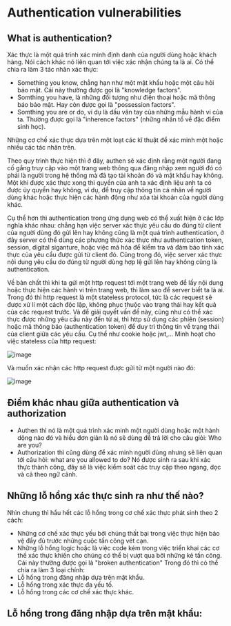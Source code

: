 # Authentication vulnerabilities

## What is authentication? 
Xác thực là một quá trình xác minh định danh của người dùng hoặc khách hàng. Nói cách khác nó liên quan tới việc xác nhận chúng ta là ai. Có thể chia ra làm 3 tác nhân xác thực: 
+ Something you know, chẳng hạn như một mật khẩu hoặc một câu hỏi bảo mật. Cái này thường được gọi là "knowledge factors".
+ Somthing you have, là những đối tượng như điện thoại hoặc mã thông báo bảo mật. Hay còn được gọi là "possession factors". 
+ Somthing you are or do, ví dụ là dấu vân tay của những mẫu hành vi của ta. Thường được gọi là "inherence factors" (những nhân tố về đặc điểm sinh học). 

Những cơ chế xác thực dựa trên một loạt các kĩ thuật để xác minh một hoặc nhiều các tác nhân trên.

Theo quy trình thực hiện thì ở đây, authen sẽ xác định rằng một người đang cố gắng truy cập vào một trang web thông qua đăng nhập xem người đó có phải là người trong hệ thống mà đã tạo tài khoản đó và mật khẩu hay không. Một khi được xác thực xong thì quyền của anh ta xác định liệu anh ta có được ủy quyền hay không, ví dụ, để truy cập thông tin cá nhân về người dùng khác hoặc thực hiện các hành động như xóa tài khoản của người dùng khác. 

Cụ thể hơn thì authentication trong ứng dụng web có thể xuất hiện ở các lớp nghĩa khác nhau: chẳng hạn việc server xác thực yêu cầu do đúng từ client của người dùng đó gửi lên hay không cũng là một quá trình authentication, ở đây server có thể dùng các phương thức xác thực như authentication token, session, digital siganture, hoặc việc mã hóa để kiểm tra và đảm báo tính xác thực của yêu cầu được gửi từ client đó. Cũng trong đó, việc server xác thực nội dung yêu cầu do đúng từ người dùng hợp lệ gửi lên hay không cũng là authentication. 

Về bản chất thì khi ta gửi một http request tới một trang web để lấy nội dung hoặc thực hiện các hành vi trên trang web, thì làm sao để server biết ta là ai. Trong đó thì http request là một stateless protocol, tức là các request sẽ được xử lí một cách độc lập, không phục thuộc vào trạng thái hay kết quả của các request trước. Và để giải quyết vấn đề này, cũng như có thể xác thực được những yêu cầu này đến từ ai, thì http sử dụng các phiên (session) hoặc mã thông báo (authentication token) để duy trì thông tin về trạng thái của client giữa các yêu cầu. Cụ thể như cookie hoặc jwt,...
Minh hoạt cho việc stateless của http request: 

![image](https://user-images.githubusercontent.com/104350480/230588126-591ba14d-5f5b-4e1d-a369-7e737f647449.png)

Và muốn xác nhận các http request được gửi từ một người nào đó: 

![image](https://user-images.githubusercontent.com/104350480/230588283-5327bae9-7b5f-4f29-9c56-f4460ffe3cea.png)


## Điểm khác nhau giữa authentication và authorization
+ Authen thì nó là một quá trình xác minh một người dùng hoặc một hành dộng nào đó và hiểu đơn giản là nó sẽ dùng để trả lời cho câu giỏi: Who are you? 
+ Authorization thì cũng dùng để xác minh người dùng nhưng sẽ liên quan tới câu hỏi: what are you allowed to do? Nó được sinh ra sau khi xác thực thành công, đây sẽ là việc kiểm soát các truy cập theo ngang, dọc và cả theo ngữ cảnh. 

## Những lỗ hổng xác thực sinh ra như thế nào?
Nhìn chung thì hầu hết các lỗ hổng trong cơ chế xác thực phát sinh theo 2 cách: 
- Những cơ chế xác thực yếu bởi chúng thất bại trong việc thực hiện bảo vệ đầy đủ trước những cuộc tấn công vét cạn.
- Những lỗ hổng logic hoặc là việc code kém trong việc triển khai các cơ thế xác thực khiến cho chúng có thể bị vượt qua bởi những kẻ tấn công. Cái này thường được gọi là "broken authentication" 
Trong đó thì có thể chia ra làm 3 loại chính: 
- Lỗ hổng trong đăng nhập dựa trên mật khẩu.
- Lỗ hổng trong xác thực đa yếu tố.
- Lỗ hổng trong các cơ chế xác thực khác.

## Lỗ hổng trong đăng nhập dựa trên mật khẩu: 
